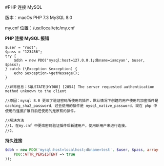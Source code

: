#PHP 连接 MySQL

版本：macOs 	PHP 7.3	MySQL 8.0

my.cnf 位置：/usr/local/etc/my.cnf

**PHP 连接 MySQL 报错**

```
$user = "root";
$pass = "123456";
try {
    $dbh = new PDO('mysql:host=127.0.0.1;dbname=iamcyan', $user, $pass);
} catch (\Exception $exception) {
    echo $exception->getMessage();
}

//异常信息：SQLSTATE[HY000] [2054] The server requested authentication method unknown to the client

//原因：mysql 8.0 更改了验证密码所使用的插件，默认情况下创建的用户使用的加密插件是 caching_sha2_password，过去使用的插件是 mysql_native_password。现在 php 中使用的连接扩展目前还使用的是原有的插件。

//解决方法
//1、在my.cnf 中更改密码验证插件后新建用户，使用新用户来进行连接。
//2、

```



**持久连接**

```php
$dbh = new PDO('mysql:host=localhost;dbname=test', $user, $pass, array(
    PDO::ATTR_PERSISTENT => true
));
```

